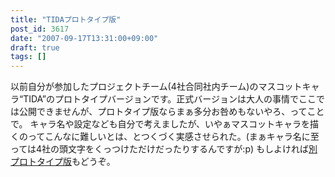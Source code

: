 ```yaml
---
title: "TIDAプロトタイプ版"
post_id: 3617
date: "2007-09-17T13:31:00+09:00"
draft: true
tags: []
---
```



以前自分が参加したプロジェクトチーム(4社合同社内チーム)のマスコットキャラ“TIDA”のプロトタイプバージョンです。正式バージョンは大人の事情でここでは公開できませんが、プロトタイプ版ならまぁ多分お咎めもないやろ、ってことで。 キャラ名や設定なども自分で考えましたが、いやぁマスコットキャラを描くのってこんなに難しいとは、とつくづく実感させられた。(まぁキャラ名に至っては4社の頭文字をくっつけただけだったりするんですが:p)  もしよければ[別プロトタイプ版](https://danmaq.com/wp-content/uploads/2013/11/tida_p3.jpg)もどうぞ。
